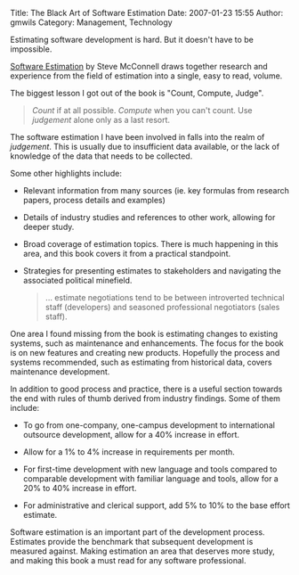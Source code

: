 Title: The Black Art of Software Estimation
Date: 2007-01-23 15:55
Author: gmwils
Category: Management, Technology

Estimating software development is hard. But it doesn't have to be
impossible.

[Software Estimation][] by Steve McConnell draws together research and
experience from the field of estimation into a single, easy to read,
volume.

The biggest lesson I got out of the book is "Count, Compute, Judge".

> *Count* if at all possible. *Compute* when you can't count. Use
> *judgement* alone only as a last resort.

The software estimation I have been involved in falls into the realm of
*judgement*. This is usually due to insufficient data available, or the
lack of knowledge of the data that needs to be collected.

Some other highlights include:

-   Relevant information from many sources (ie. key formulas from
    research papers, process details and examples)

-   Details of industry studies and references to other work, allowing
    for deeper study.

-   Broad coverage of estimation topics. There is much happening in this
    area, and this book covers it from a practical standpoint.

-   Strategies for presenting estimates to stakeholders and navigating
    the associated political minefield.

    > ... estimate negotiations tend to be between introverted technical
    > staff (developers) and seasoned professional negotiators (sales
    > staff).

One area I found missing from the book is estimating changes to existing
systems, such as maintenance and enhancements. The focus for the book is
on new features and creating new products. Hopefully the process and
systems recommended, such as estimating from historical data, covers
maintenance development.

In addition to good process and practice, there is a useful section
towards the end with rules of thumb derived from industry findings. Some
of them include:

-   To go from one-company, one-campus development to international
    outsource development, allow for a 40% increase in effort.

-   Allow for a 1% to 4% increase in requirements per month.

-   For first-time development with new language and tools compared to
    comparable development with familiar language and tools, allow for a
    20% to 40% increase in effort.

-   For administrative and clerical support, add 5% to 10% to the base
    effort estimate.

Software estimation is an important part of the development process.
Estimates provide the benchmark that subsequent development is measured
against. Making estimation an area that deserves more study, and making
this book a must read for any software professional.

  [Software Estimation]: http://www.amazon.com/exec/obidos/asin/0735605351/ref=nosim/pseudofish-20
